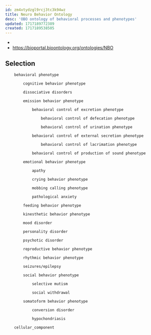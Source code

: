 ```yaml
---
id: zm4xtydzgl9rcj3tc3k94wz
title: Neuro Behavior Ontology
desc: 'OBO ontology of behavioral processes and phenotypes'
updated: 1717189772389
created: 1717189538505
---
```


- 
- https://bioportal.bioontology.org/ontologies/NBO

## Selection
         
        behavioral phenotype
             
            cognitive behavior phenotype
             
            dissociative disorders
             
            emission behavior phenotype
                 
                behavioral control of excretion phenotype
                     
                    behavioral control of defecation phenotype
                     
                    behavioral control of urination phenotype
                 
                behavioral control of external secretion phenotype
                     
                    behavioral control of lacrimation phenotype
                 
                behavioral control of production of sound phenotype
             
            emotional behavior phenotype
                 
                apathy
                 
                crying behavior phenotype
                 
                mobbing calling phenotype
                 
                pathological anxiety
             
            feeding behavior phenotype
             
            kinesthetic behavior phenotype
             
            mood disorder
             
            personality disorder
             
            psychotic disorder
             
            reproductive behavior phenotype
             
            rhythmic behavior phenotype
             
            seizures/epilepsy
             
            social behavior phenotype
                 
                selective mutism
                 
                social withdrawal
             
            somatoform behavior phenotype
                 
                conversion disorder
                 
                hypochondriasis
         
        cellular_component